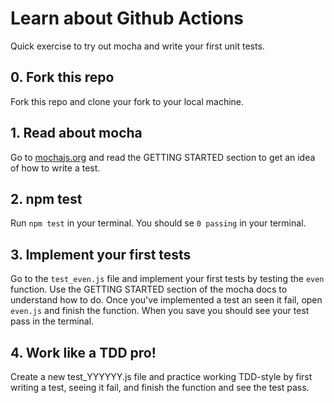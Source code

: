 # Learn about Github Actions
Quick exercise to try out mocha and write your first unit tests.


## 0. Fork this repo
Fork this repo and clone your fork to your local machine.

## 1. Read about mocha
Go to [mochajs.org](https://mochajs.org/) and read the GETTING STARTED section to get an idea of how to write a test.

## 2. npm test
Run `npm test` in your terminal. You should se `0 passing` in your terminal.

## 3. Implement your first tests
Go to the `test_even.js` file and implement your first tests by testing the `even` function. Use the GETTING STARTED section of the mocha docs to understand how to do. Once you've implemented a test an seen it fail, open `even.js` and finish the function. When you save you should see your test pass in the terminal.

## 4. Work like a TDD pro!
Create a new test_YYYYYY.js file and practice working TDD-style by first writing a test, seeing it fail, and finish the function and see the test pass.